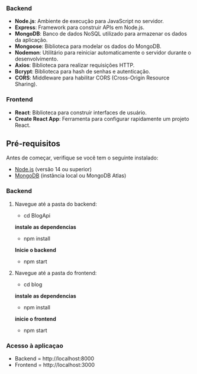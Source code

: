 ### Backend
- **Node.js**: Ambiente de execução para JavaScript no servidor.
- **Express**: Framework para construir APIs em Node.js.
- **MongoDB**: Banco de dados NoSQL utilizado para armazenar os dados da aplicação.
- **Mongoose**: Biblioteca para modelar os dados do MongoDB.
- **Nodemon**: Utilitário para reiniciar automaticamente o servidor durante o desenvolvimento.
- **Axios**: Biblioteca para realizar requisições HTTP.
- **Bcrypt**: Biblioteca para hash de senhas e autenticação.
- **CORS**: Middleware para habilitar CORS (Cross-Origin Resource Sharing).

### Frontend
- **React**: Biblioteca para construir interfaces de usuário.
- **Create React App**: Ferramenta para configurar rapidamente um projeto React.

## Pré-requisitos

Antes de começar, verifique se você tem o seguinte instalado:

- [Node.js](https://nodejs.org/) (versão 14 ou superior)
- [MongoDB](https://www.mongodb.com/) (instância local ou MongoDB Atlas)

### Backend

1. Navegue até a pasta do backend:
   - cd BlogApi

   **instale as dependencias**
   - npm install

   **Inicie o backend**
   - npm start

2. Navegue até a pasta do frontend:
    - cd blog

    **instale as dependencias**
    - npm install

    **inicie o frontend**
    - npm start

### Acesso à aplicaçao

- Backend = http://localhost:8000
- Frontend = http://localhost:3000